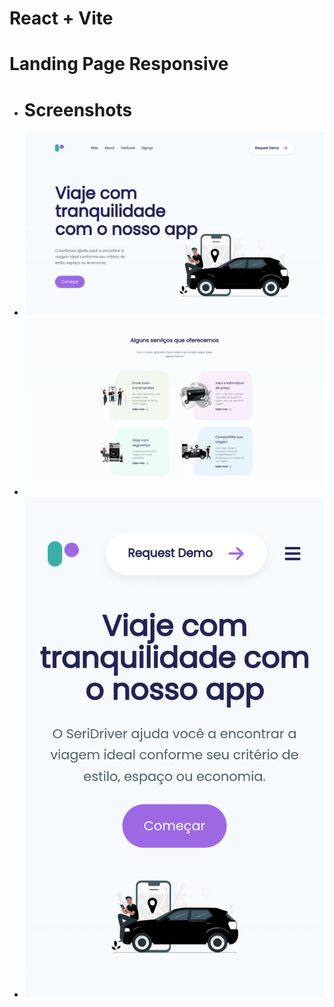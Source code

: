 # React + Vite
# Landing Page Responsive

- # Screenshots
- ![''](https://github.com/Dnysss/landing-page/blob/main/src/assets/img/page1.png)
- ![''](https://github.com/Dnysss/landing-page/blob/main/src/assets/img/page2.png)
- ![''](https://github.com/Dnysss/landing-page/blob/main/src/assets/img/responsive.png)
